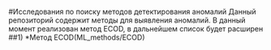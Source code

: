 #Исследования по поиску методов детектирования аномалий
Данный репозиторий содержит методы для выявления аномалий.
В данный момент реализован метод ECOD, в дальнейшем список будет расширен
##1) *Метод ECOD(ML_methods/ECOD)


